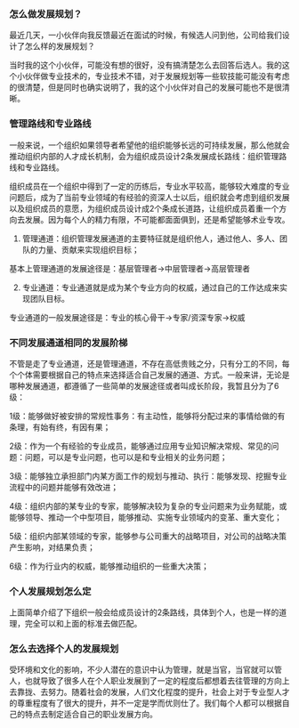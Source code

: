 ### 怎么做发展规划？

最近几天，一小伙伴向我反馈最近在面试的时候，有候选人问到他，公司给我们设计了怎么样的发展规划？

当时我的这个小伙伴，可能没有想的很好，没有搞清楚怎么去回答后选人。我的这个小伙伴做专业技术的，专业技术不错，对于发展规划等一些软技能可能没有考虑的很清楚，但是同时也确实说明了，我的这个小伙伴对自己的发展可能也不是很清晰。

### 管理路线和专业路线

一般来说，一个组织如果领导者希望他的组织能够长远的可持续发展，那么他就会推动组织内部的人才成长机制，会为组织成员设计2条发展成长路线：组织管理路线和专业路线。

组织成员在一个组织中得到了一定的历练后，专业水平较高，能够较大难度的专业问题后，成为了当前专业领域的有经验的资深人士以后，组织就会考虑到组织发展以及组织成员的意愿，为组织成员设计成2个条成长道路，让组织成员着重一个方向去发展。因为每个人的精力有限，不可能都面面俱到，还是希望能够术业专攻。

1. 管理通道：组织管理发展通道的主要特征就是组织他人，通过他人、多人、团队的力量、贡献来实现组织目标；
   
基本上管理通道的发展途径是：基层管理者->中层管理者->高层管理者

2. 专业通道：专业通道就是成为某个专业方向的权威，通过自己的工作达成来实现团队目标。

专业通道的一般发展途径是：专业的核心骨干->专家/资深专家->权威

### 不同发展通道相同的发展阶梯

不管是走了专业通道，还是管理通道，不存在高低贵贱之分，只有分工的不同，每个个体需要根据自己的特点来选择适合自己发展的通道、方式。一般来讲，无论是哪种发展通道，都遵循了一些简单的发展途径或者叫成长阶段，我暂且分为了6级：

1级：能够做好被安排的常规性事务：有主动性，能够将分配过来的事情给做的有条理，有始有终，有因有果；

2级：作为一个有经验的专业成员，能够通过应用专业知识解决常规、常见的问题：问题，可以是专业问题，也可以是和专业相关的业务问题；

3级：能够独立承担部门内某方面工作的规划与推动、执行：能够发现、挖掘专业流程中的问题并能够有效改进；

4级：组织内部的某专业的专家，能够解决较为复杂的专业问题来为业务赋能，或能够领导、推动一个中型项目，能够推动、实施专业领域内的变革、重大变化；

5级：组织内部某领域的专家，能够参与公司重大的战略项目，对公司的战略决策产生影响，对结果负责；

6级：作为行业内的权威，能够推动组织的一些重大决策；

### 个人发展规划怎么定

上面简单介绍了下组织一般会给成员设计的2条路线，具体到个人，也是一样的道理，完全可以和上面的标准去做匹配。

### 怎么去选择个人的发展规划

受环境和文化的影响，不少人潜在的意识中认为管理，就是当官，当官就可以管人，也就导致了很多人在个人职业发展到了一定的程度后都想着去往管理的方向上去靠拢、去努力。随着社会的发展，人们文化程度的提升，社会上对于专业型人才的尊重程度有了很大的提升，并不一定是学而优则仕了。我们每个人都可以根据自己的特点去制定适合自己的职业发展方向。